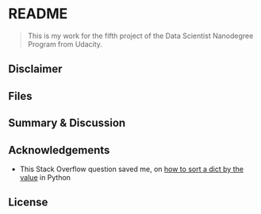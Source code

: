 # README

> This is my work for the fifth project of the Data Scientist Nanodegree Program from Udacity.

## Disclaimer

## Files

## Summary & Discussion

## Acknowledgements

- This Stack Overflow question saved me, on [how to sort a dict by the value](https://stackoverflow.com/questions/7340019/sort-values-and-return-list-of-keys-from-dict-python) in Python

## License